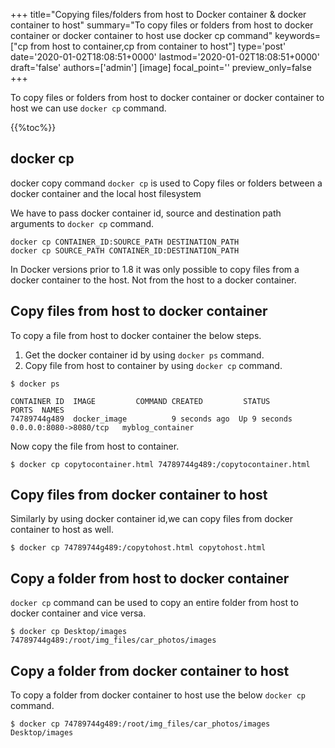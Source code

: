 +++
title="Copying files/folders from host to Docker container & docker container to host"
summary="To copy files or folders from host to docker container or docker container to host use docker cp command"
keywords=["cp from host to container,cp from container to host"]
type='post'
date='2020-01-02T18:08:51+0000'
lastmod='2020-01-02T18:08:51+0000'
draft='false'
authors=['admin']
[image]
focal_point=''
preview_only=false
+++

To copy files or folders from host to docker container or docker container to host we can use `docker cp` command. 

{{%toc%}}

## **docker cp**

docker copy command `docker cp` is used to Copy files or folders between a docker container and the local host filesystem

We have to pass docker container id, source and destination path arguments to `docker cp` command.
 
```
docker cp CONTAINER_ID:SOURCE_PATH DESTINATION_PATH
docker cp SOURCE_PATH CONTAINER_ID:DESTINATION_PATH
```

In Docker versions prior to 1.8 it was only possible to copy files from a docker container to the host. Not from the host to a docker container.


## **Copy files from host to docker container**

To copy a file from host to docker container the below steps.

1. Get the docker container id by using `docker ps` command.
2. Copy file from host to container by using `docker cp` command.

```
$ docker ps

CONTAINER ID  IMAGE         COMMAND CREATED         STATUS           PORTS  NAMES
74789744g489  docker_image          9 seconds ago  Up 9 seconds    0.0.0.0:8080->8080/tcp   myblog_container

```
Now copy the file from host to container.

```
$ docker cp copytocontainer.html 74789744g489:/copytocontainer.html
```

## **Copy files from docker container to host**

Similarly by using docker container id,we can copy files from docker container to host as well. 

```
$ docker cp 74789744g489:/copytohost.html copytohost.html

```

## **Copy a folder from host to docker container**

`docker cp` command can be used to copy an entire folder from host to docker container and vice versa.

```
$ docker cp Desktop/images 74789744g489:/root/img_files/car_photos/images

```

## **Copy a folder from docker container to host**

To copy a folder from docker container to host use the below `docker cp` command.

```
$ docker cp 74789744g489:/root/img_files/car_photos/images Desktop/images 

```

